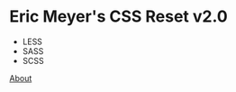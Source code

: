 # Eric Meyer's CSS Reset v2.0

* LESS
* SASS
* SCSS

[About](http://meyerweb.com/eric/tools/css/reset/)